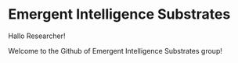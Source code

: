 # Emergent Intelligence Substrates

Hallo Researcher!

Welcome to the Github of Emergent Intelligence Substrates group!
